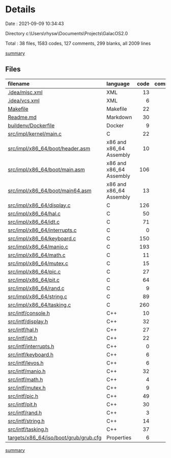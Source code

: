 # Details

Date : 2021-09-09 10:34:43

Directory c:\Users\rhysw\Documents\Projects\GalacOS2.0

Total : 38 files,  1583 codes, 127 comments, 299 blanks, all 2009 lines

[summary](results.md)

## Files
| filename | language | code | comment | blank | total |
| :--- | :--- | ---: | ---: | ---: | ---: |
| [.idea/misc.xml](/.idea/misc.xml) | XML | 13 | 0 | 0 | 13 |
| [.idea/vcs.xml](/.idea/vcs.xml) | XML | 6 | 0 | 0 | 6 |
| [Makefile](/Makefile) | Makefile | 22 | 0 | 7 | 29 |
| [Readme.md](/Readme.md) | Markdown | 30 | 0 | 15 | 45 |
| [buildenv/Dockerfile](/buildenv/Dockerfile) | Docker | 9 | 0 | 2 | 11 |
| [src/impl/kernel/main.c](/src/impl/kernel/main.c) | C | 22 | 0 | 5 | 27 |
| [src/impl/x86_64/boot/header.asm](/src/impl/x86_64/boot/header.asm) | x86 and x86_64 Assembly | 10 | 5 | 1 | 16 |
| [src/impl/x86_64/boot/main.asm](/src/impl/x86_64/boot/main.asm) | x86 and x86_64 Assembly | 106 | 6 | 23 | 135 |
| [src/impl/x86_64/boot/main64.asm](/src/impl/x86_64/boot/main64.asm) | x86 and x86_64 Assembly | 13 | 0 | 2 | 15 |
| [src/impl/x86_64/display.c](/src/impl/x86_64/display.c) | C | 126 | 13 | 18 | 157 |
| [src/impl/x86_64/hal.c](/src/impl/x86_64/hal.c) | C | 50 | 0 | 8 | 58 |
| [src/impl/x86_64/idt.c](/src/impl/x86_64/idt.c) | C | 71 | 1 | 10 | 82 |
| [src/impl/x86_64/interrupts.c](/src/impl/x86_64/interrupts.c) | C | 0 | 6 | 2 | 8 |
| [src/impl/x86_64/keyboard.c](/src/impl/x86_64/keyboard.c) | C | 150 | 27 | 15 | 192 |
| [src/impl/x86_64/manio.c](/src/impl/x86_64/manio.c) | C | 193 | 1 | 34 | 228 |
| [src/impl/x86_64/math.c](/src/impl/x86_64/math.c) | C | 11 | 18 | 7 | 36 |
| [src/impl/x86_64/mutex.c](/src/impl/x86_64/mutex.c) | C | 15 | 2 | 3 | 20 |
| [src/impl/x86_64/pic.c](/src/impl/x86_64/pic.c) | C | 27 | 10 | 6 | 43 |
| [src/impl/x86_64/pit.c](/src/impl/x86_64/pit.c) | C | 64 | 3 | 16 | 83 |
| [src/impl/x86_64/rand.c](/src/impl/x86_64/rand.c) | C | 9 | 1 | 3 | 13 |
| [src/impl/x86_64/string.c](/src/impl/x86_64/string.c) | C | 89 | 0 | 10 | 99 |
| [src/impl/x86_64/tasking.c](/src/impl/x86_64/tasking.c) | C | 260 | 11 | 25 | 296 |
| [src/intf/console.h](/src/intf/console.h) | C++ | 10 | 0 | 3 | 13 |
| [src/intf/display.h](/src/intf/display.h) | C++ | 32 | 4 | 2 | 38 |
| [src/intf/hal.h](/src/intf/hal.h) | C++ | 27 | 0 | 17 | 44 |
| [src/intf/idt.h](/src/intf/idt.h) | C++ | 22 | 0 | 6 | 28 |
| [src/intf/interrupts.h](/src/intf/interrupts.h) | C++ | 0 | 1 | 0 | 1 |
| [src/intf/keyboard.h](/src/intf/keyboard.h) | C++ | 6 | 0 | 1 | 7 |
| [src/intf/levos.h](/src/intf/levos.h) | C++ | 6 | 0 | 3 | 9 |
| [src/intf/manio.h](/src/intf/manio.h) | C++ | 32 | 0 | 3 | 35 |
| [src/intf/math.h](/src/intf/math.h) | C++ | 4 | 0 | 1 | 5 |
| [src/intf/mutex.h](/src/intf/mutex.h) | C++ | 9 | 0 | 4 | 13 |
| [src/intf/pic.h](/src/intf/pic.h) | C++ | 49 | 17 | 16 | 82 |
| [src/intf/pit.h](/src/intf/pit.h) | C++ | 30 | 0 | 10 | 40 |
| [src/intf/rand.h](/src/intf/rand.h) | C++ | 3 | 0 | 1 | 4 |
| [src/intf/string.h](/src/intf/string.h) | C++ | 14 | 0 | 6 | 20 |
| [src/intf/tasking.h](/src/intf/tasking.h) | C++ | 37 | 1 | 13 | 51 |
| [targets/x86_64/iso/boot/grub/grub.cfg](/targets/x86_64/iso/boot/grub/grub.cfg) | Properties | 6 | 0 | 1 | 7 |

[summary](results.md)